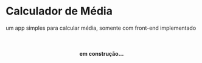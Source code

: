# Calculador de Média
 um app simples para calcular média, somente com front-end implementado

 <br>

 <h4 align="center">
     em construção...
  </h4>
